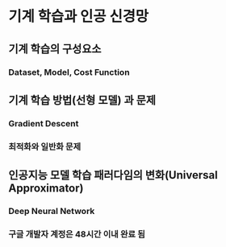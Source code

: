 # 기계 학습과 인공 신경망

## 기계 학습의 구성요소

### Dataset, Model, Cost Function 

## 기계 학습 방법(선형 모델) 과 문제

### Gradient Descent

### 최적화와 일반화 문제

## 인공지능 모델 학습 패러다임의 변화(Universal Approximator)

### Deep Neural Network

### 구글 개발자 계정은 48시간 이내 완료 됨